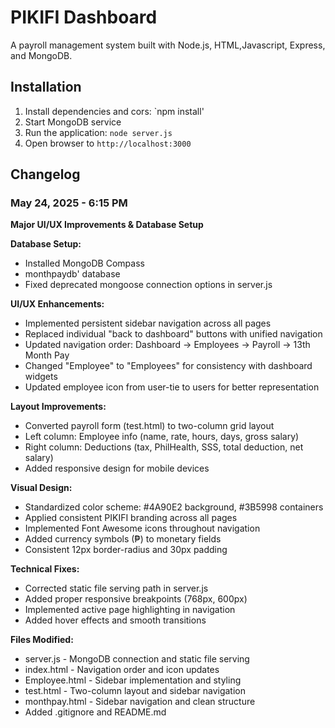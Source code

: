 # PIKIFI Dashboard

A payroll management system built with Node.js, HTML,Javascript, Express, and MongoDB.

## Installation

1. Install dependencies and cors: `npm install'
2. Start MongoDB service
3. Run the application: `node server.js`
4. Open browser to `http://localhost:3000`

## Changelog

### May 24, 2025 - 6:15 PM
**Major UI/UX Improvements & Database Setup**

**Database Setup:**
- Installed MongoDB Compass
- monthpaydb' database
- Fixed deprecated mongoose connection options in server.js

**UI/UX Enhancements:**
- Implemented persistent sidebar navigation across all pages
- Replaced individual "back to dashboard" buttons with unified navigation
- Updated navigation order: Dashboard → Employees → Payroll → 13th Month Pay
- Changed "Employee" to "Employees" for consistency with dashboard widgets
- Updated employee icon from user-tie to users for better representation

**Layout Improvements:**
- Converted payroll form (test.html) to two-column grid layout
- Left column: Employee info (name, rate, hours, days, gross salary)
- Right column: Deductions (tax, PhilHealth, SSS, total deduction, net salary)
- Added responsive design for mobile devices

**Visual Design:**
- Standardized color scheme: #4A90E2 background, #3B5998 containers
- Applied consistent PIKIFI branding across all pages
- Implemented Font Awesome icons throughout navigation
- Added currency symbols (₱) to monetary fields
- Consistent 12px border-radius and 30px padding

**Technical Fixes:**
- Corrected static file serving path in server.js
- Added proper responsive breakpoints (768px, 600px)
- Implemented active page highlighting in navigation
- Added hover effects and smooth transitions

**Files Modified:**
- server.js - MongoDB connection and static file serving
- index.html - Navigation order and icon updates
- Employee.html - Sidebar implementation and styling
- test.html - Two-column layout and sidebar navigation
- monthpay.html - Sidebar navigation and clean structure
- Added .gitignore and README.md
